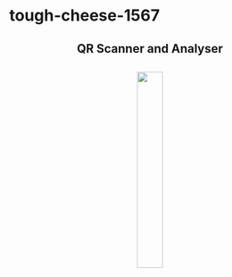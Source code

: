 # tough-cheese-1567
<div align="center"> 
<h2>QR Scanner and Analyser<h2>
<img width="30%" src="https://github.com/abhishek1494k/tough-cheese-1567/blob/main/Images/QR%20BOT.png">
</div>

